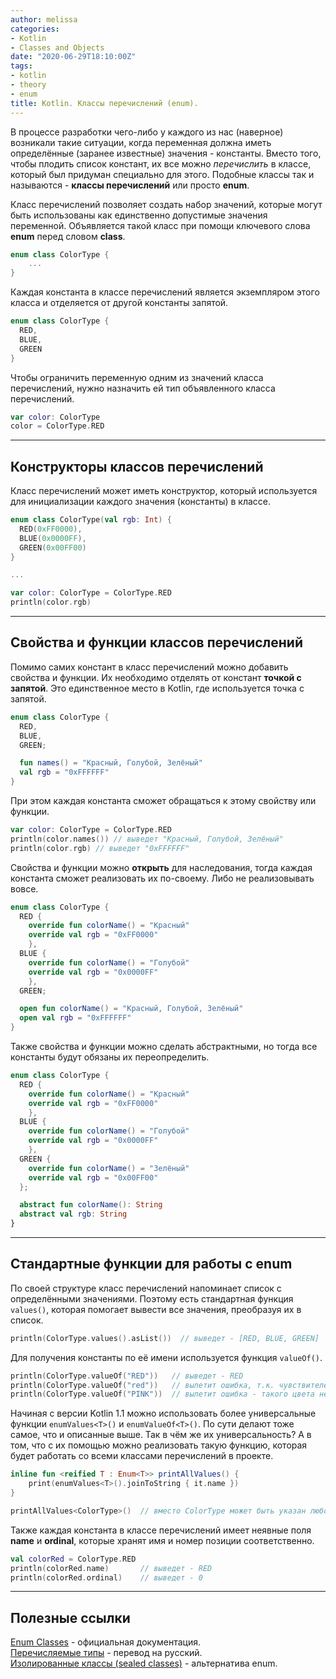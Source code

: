 ```yaml
---
author: melissa
categories:
- Kotlin
- Classes and Objects
date: "2020-06-29T18:10:00Z"
tags:
- kotlin
- theory
- enum
title: Kotlin. Классы перечислений (enum).
---
```


В процессе разработки чего-либо у каждого из нас (наверное) возникали такие ситуации, когда переменная должна иметь определённые (заранее известные) значения - константы. Вместо того, чтобы плодить список констант, их все можно _перечислить_ в классе, который был придуман специально для этого. Подобные классы так и называются - **классы перечислений** или просто **enum**.

Класс перечислений позволяет создать набор значений, которые могут быть использованы как единственно допустимые значения переменной. Объявляется такой класс при помощи ключевого слова **enum** перед словом **class**.

```kotlin
enum class ColorType {
    ...
}
```

Каждая константа в классе перечислений является экземпляром этого класса и отделяется от другой константы запятой.

```kotlin
enum class ColorType {
  RED,
  BLUE,
  GREEN
}
```

Чтобы ограничить переменную одним из значений класса перечислений, нужно назначить ей тип объявленного класса перечислений.

```kotlin
var color: ColorType
color = ColorType.RED
```

***

## Конструкторы классов перечислений

Класс перечислений может иметь конструктор, который используется для инициализации каждого значения (константы) в классе.

```kotlin
enum class ColorType(val rgb: Int) {
  RED(0xFF0000),
  BLUE(0x0000FF),
  GREEN(0x00FF00)
}

...

var color: ColorType = ColorType.RED
println(color.rgb)
```

***

## Свойства и функции классов перечислений

Помимо самих констант в класс перечислений можно добавить свойства и функции. Их необходимо отделять от констант **точкой с запятой**. Это единственное место в Kotlin, где используется точка с запятой.

```kotlin
enum class ColorType {
  RED,
  BLUE,
  GREEN;

  fun names() = "Красный, Голубой, Зелёный"
  val rgb = "0xFFFFFF"
}
```

При этом каждая константа сможет обращаться к этому свойству или функции.

```kotlin
var color: ColorType = ColorType.RED
println(color.names()) // выведет "Красный, Голубой, Зелёный"
println(color.rgb) // выведет "0xFFFFFF"
```

Свойства и функции можно **открыть** для наследования, тогда каждая константа сможет реализовать их по-своему. Либо не реализовывать вовсе.

```kotlin
enum class ColorType {
  RED {
    override fun colorName() = "Красный"
    override val rgb = "0xFF0000"
    },
  BLUE {
    override fun colorName() = "Голубой"
    override val rgb = "0x0000FF"
    },
  GREEN;

  open fun colorName() = "Красный, Голубой, Зелёный"
  open val rgb = "0xFFFFFF"
}
```

Также свойства и функции можно сделать абстрактными, но тогда все константы будут обязаны их переопределить.

```kotlin
enum class ColorType {
  RED {
    override fun colorName() = "Красный"
    override val rgb = "0xFF0000"
    },
  BLUE {
    override fun colorName() = "Голубой"
    override val rgb = "0x0000FF"
    },
  GREEN {
    override fun colorName() = "Зелёный"
    override val rgb = "0x00FF00"
  };

  abstract fun colorName(): String
  abstract val rgb: String
}
```

***

## Стандартные функции для работы с enum

По своей структуре класс перечислений напоминает список с определёнными значениями. Поэтому есть стандартная функция `values()`, которая помогает вывести все значения, преобразуя их в список.

```kotlin
println(ColorType.values().asList())  // выведет - [RED, BLUE, GREEN]
```

Для получения константы по её имени используется функция `valueOf()`.

```kotlin
println(ColorType.valueOf("RED"))   // выведет - RED
println(ColorType.valueOf("red"))   // вылетит ошибка, т.к. чувствителен к регистру
println(ColorType.valueOf("PINK"))  // вылетит ошибка - такого цвета нет
```

Начиная с версии Kotlin 1.1 можно использовать более универсальные функции `enumValues<T>()` и `enumValueOf<T>()`. По сути делают тоже самое, что и описанные выше. Так в чём же их универсальность? А в том, что с их помощью можно реализовать такую функцию, которая будет работать со всеми классами перечислений в проекте.

```kotlin
inline fun <reified T : Enum<T>> printAllValues() {
    print(enumValues<T>().joinToString { it.name })
}

printAllValues<ColorType>()  // вместо ColorType может быть указан любой класс перечислений
```

Также каждая константа в классе перечислений имеет неявные поля **name** и **ordinal**, которые хранят имя и номер позиции соответственно.

```kotlin
val colorRed = ColorType.RED
println(colorRed.name)       // выведет - RED
println(colorRed.ordinal)    // выведет - 0
```

***

## Полезные ссылки

[Enum Classes](https://kotlinlang.org/docs/reference/enum-classes.html "kotlinlang.org") - официальная документация.  
[Перечисляемые типы](https://kotlinlang.ru/docs/reference/enum-classes.html "kotlinlang.ru") - перевод на русский.  
[Изолированные классы (sealed classes)](https://dev3java.github.io/posts/kotlin-sealed-classes/) - альтернатива enum.
